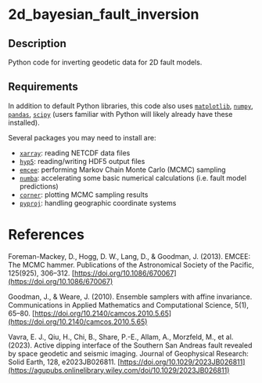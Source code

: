 # 2d_bayesian_fault_inversion

## Description
Python code for inverting geodetic data for 2D fault models. 

## Requirements
In addition to default Python libraries, this code also uses [`matplotlib`](https://matplotlib.org/), [`numpy`](https://numpy.org/), [`pandas`](https://pandas.pydata.org/), [`scipy`](https://scipy.org/) (users familiar with Python will likely already have these installed).

Several packages you may need to install are:
- [`xarray`](https://docs.xarray.dev/en/stable/): reading NETCDF data files
- [`hyp5`](https://docs.h5py.org/en/stable/): reading/writing HDF5 output files
- [`emcee`](https://emcee.readthedocs.io/en/stable/): performing Markov Chain Monte Carlo (MCMC) sampling
- [`numba`](https://numba.pydata.org/): accelerating some basic numerical calculations (i.e. fault model predictions)
- [`corner`](https://corner.readthedocs.io/en/latest/): plotting MCMC sampling results
- [`pyproj`](https://pypi.org/project/pyproj/): handling geographic coordinate systems


# References
Foreman-Mackey, D., Hogg, D. W., Lang, D., & Goodman, J. (2013). EMCEE: The MCMC hammer. Publications of the Astronomical Society of the Pacific, 125(925), 306–312. [https://doi.org/10.1086/670067](https://doi.org/10.1086/670067)

Goodman, J., & Weare, J. (2010). Ensemble samplers with affine invariance. Communications in Applied Mathematics and Computational Science, 5(1), 65–80. [https://doi.org/10.2140/camcos.2010.5.65](https://doi.org/10.2140/camcos.2010.5.65)

Vavra, E. J., Qiu, H., Chi, B., Share, P.-E., Allam, A., Morzfeld, M., et al. (2023). Active dipping interface of the Southern San Andreas fault revealed by space geodetic and seismic imaging. Journal of Geophysical Research: Solid Earth, 128, e2023JB026811. [https://doi.org/10.1029/2023JB026811](https://agupubs.onlinelibrary.wiley.com/doi/10.1029/2023JB026811)
